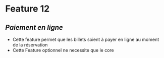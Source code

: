 # Feature 12
## _Paiement en ligne_

- Cette feature permet que les billets soient à payer en ligne au moment de la réservation
- Cette Feature optionnel ne necessite que le core

